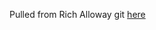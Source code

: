 Pulled from Rich Alloway git [here](https://github.com/N3WWN/openela-debranding/tree/master/grub2)

